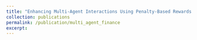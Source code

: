 ```yaml
---
title: "Enhancing Multi-Agent Interactions Using Penalty-Based Rewards (Submitted)"
collection: publications
permalink: /publication/multi_agent_finance
excerpt: 
---
```

